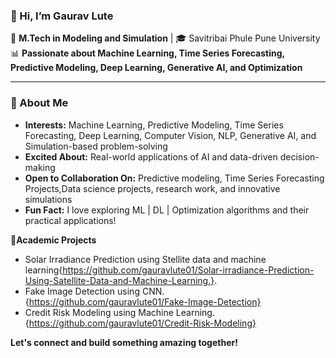 ### 👋 Hi, I’m Gaurav Lute 


🔬 **M.Tech in Modeling and Simulation** | 🎓 Savitribai Phule Pune University  
📊 **Passionate about Machine Learning, Time Series Forecasting, Predictive Modeling, Deep Learning, Generative AI, and Optimization**  

---
### 🚀 About Me  

- **Interests:** Machine Learning, Predictive Modeling, Time Series Forecasting, Deep Learning, Computer Vision, NLP, Generative AI, and Simulation-based problem-solving    
- **Excited About:** Real-world applications of AI and data-driven decision-making  
- **Open to Collaboration On:** Predictive modeling, Time Series Forecasting Projects,Data science projects, research work, and innovative simulations  
- **Fun Fact:** I love exploring ML | DL | Optimization algorithms and their practical applications!  

🤖**Academic Projects**
- Solar Irradiance Prediction using Stellite data and machine learning{https://github.com/gauravlute01/Solar-irradiance-Prediction-Using-Satellite-Data-and-Machine-Learning.}.
- Fake Image Detection using CNN.{https://github.com/gauravlute01/Fake-Image-Detection}
- Credit Risk Modeling using Machine Learning.{https://github.com/gauravlute01/Credit-Risk-Modeling}
  
**Let's connect and build something amazing together!** 
